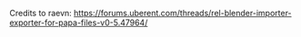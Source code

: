 Credits to raevn: https://forums.uberent.com/threads/rel-blender-importer-exporter-for-papa-files-v0-5.47964/
